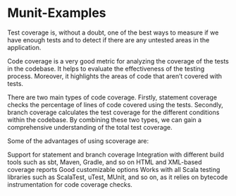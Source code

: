 # Munit-Examples


Test coverage is, without a doubt, one of the best ways to measure if we have enough tests and to detect if there are any untested areas in the application.


Code coverage is a very good metric for analyzing the coverage of the tests in the codebase. It helps to evaluate the effectiveness of the testing process. Moreover, it highlights the areas of code that aren’t covered with tests.

There are two main types of code coverage. Firstly, statement coverage checks the percentage of lines of code covered using the tests. Secondly, branch coverage calculates the test coverage for the different conditions within the codebase. By combining these two types, we can gain a comprehensive understanding of the total test coverage.


Some of the advantages of using scoverage are:

Support for statement and branch coverage
Integration with different build tools such as sbt, Maven, Gradle, and so on
HTML and XML-based coverage reports
Good customizable options
Works with all Scala testing libraries such as ScalaTest, uTest, MUnit, and so on, as it relies on bytecode instrumentation for code coverage checks.